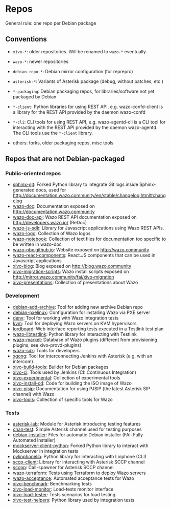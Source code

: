 # Repos

General rule: one repo per Debian package

## Conventions

- `xivo-*`: older repositories. Will be renamed to `wazo-*` eventually.
- `wazo-*`: newer repositories
- `debian-repo-*`: Debian mirror configuration (for reprepro)
- `asterisk-*`: Variants of Asterisk package (debug, without patches, etc.)

- `*-packaging`: Debian packaging repos, for libraries/software not yet packaged by Debian
- `*-client`: Python libraries for using REST API, e.g. wazo-confd-client is a library for the REST API provided by the daemon wazo-confd
- `*-cli`: CLI tools for using REST API, e.g. wazo-agentd-cli is a CLI tool for interacting with the REST API provided by the daemon wazo-agentd. The CLI tools use the `*-client` library.
- others: forks, older packaging repos, misc tools

## Repos that are not Debian-packaged

### Public-oriented repos

- [sphinx-git](https://github.com/wazo-pbx/sphinx-git): Forked Python library to integrate Git logs inside Sphinx-generated docs, used for http://documentation.wazo.community/en/stable/changelog.html#changelog
- [wazo-doc](https://github.com/wazo-pbx/wazo-doc): Documentation exposed on http://documentation.wazo.community
- [wazo-doc-api](https://github.com/wazo-pbx/wazo-doc-api): Wazo REST API documentation exposed on http://developers.wazo.io/ (ReDoc)
- [wazo-js-sdk](https://github.com/wazo-pbx/wazo-js-sdk): Library for Javascript applications using Wazo REST APIs.
- [wazo-logo](https://github.com/wazo-pbx/wazo-logo): Collection of Wazo logos
- [wazo-notebook](https://github.com/wazo-pbx/wazo-notebook): Collection of text files for documentation too specific to be written in wazo-doc
- [wazo-pbx.github.io](https://github.com/wazo-pbx/wazo-pbx.github.io): Website exposed on http://wazo.community
- [wazo-react-components](https://github.com/wazo-pbx/wazo-react-components): React.JS components that can be used in Javascript applications
- [xivo-blog](https://github.com/wazo-pbx/xivo-blog): Blog exposed on http://blog.wazo.community
- [xivo-migration-scripts](https://github.com/wazo-pbx/xivo-migration-scripts): Wazo install scripts exposed on http://mirror.wazo.community/fai/xivo-migration
- [xivo-presentations](https://github.com/wazo-pbx/xivo-presentations): Collection of presentations about Wazo

### Development

- [debian-add-archive](https://github.com/wazo-pbx/debian-add-archive): Tool for adding new archive Debian repo
- [debian-pxelinux](https://github.com/wazo-pbx/debian-pxelinux): Configuration for installing Wazo via PXE server
- [denv](https://github.com/wazo-pbx/denv): Tool for working with Wazo integration tests
- [kvm](https://github.com/wazo-pbx/kvm): Tool for deploying Wazo servers on KVM hypervisors
- [lordboard](https://github.com/wazo-pbx/lordboard): Web interface reporting tests executed in a Testlink test plan
- [wazo-libtestlink](https://github.com/wazo-pbx/wazo-libtestlink): Python library for interacting with Testlink
- [wazo-market](https://github.com/wazo-pbx/wazo-market): Database of Wazo plugins (different from provisioning plugins, see xivo-provd-plugins)
- [wazo-sdk](https://github.com/wazo-pbx/wazo-sdk): Tools for developers
- [xgong](https://github.com/wazo-pbx/xgong): Tool for interconnecting Jenkins with Asterisk (e.g. with an intercom)
- [xivo-build-tools](https://github.com/wazo-pbx/xivo-build-tools): Builder for Debian packages
- [xivo-ci](https://github.com/wazo-pbx/xivo-ci): Tools used by Jenkins (CI: Continuous Integration)
- [xivo-experimental](https://github.com/wazo-pbx/xivo-experimental): Collection of experimental tools
- [xivo-install-cd](https://github.com/wazo-pbx/xivo-install-cd): Code for building the ISO image of Wazo
- [xivo-pjsip](https://github.com/wazo-pbx/xivo-pjsip): Documentation for using PJSIP (the latest Asterisk SIP channel) with Wazo
- [xivo-tools](https://github.com/wazo-pbx/xivo-tools): Collection of specific tools for Wazo

### Tests

- [asterisk-lab](https://github.com/wazo-pbx/asterisk-lab): Module for Asterisk introducing testing features
- [chan-test](https://github.com/wazo-pbx/chan-test): Simple Asterisk channel used for testing purposes
- [debian-installer](https://github.com/wazo-pbx/debian-installer): Files for automatic Debian installer (FAI: Fully Automated Installer)
- [mockserver-client-python](https://github.com/wazo-pbx/mockserver-client-python): Forked Python library to interact with Mockserver in integration tests
- [pylinphonelib](https://github.com/wazo-pbx/pylinphonelib): Python library for interacting with Linphone (CLI)
- [sccp-client](https://github.com/wazo-pbx/sccp-client): Library for interacting with Asterisk SCCP channel
- [sccpp](https://github.com/wazo-pbx/sccpp): Call-spawner for Asterisk SCCP channel
- [wazo-terraform](https://github.com/wazo-pbx/wazo-terraform): Tests using Terraform to deploy Wazo servers
- [wazo-acceptance](https://github.com/wazo-pbx/wazo-acceptance): Automated acceptance tests for Wazo
- [xivo-benchmark](https://github.com/wazo-pbx/xivo-benchmark): Benchmarking tests
- [xivo-load-monitor](https://github.com/wazo-pbx/xivo-load-monitor): Load-tests monitor interface
- [xivo-load-tester](https://github.com/wazo-pbx/xivo-load-tester): Tests scenarios for load testing
- [xivo-test-helpers](https://github.com/wazo-pbx/xivo-test-helpers): Python library used by integration tests
